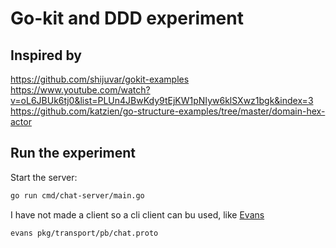# Go-kit and DDD experiment
## Inspired by
https://github.com/shijuvar/gokit-examples  
https://www.youtube.com/watch?v=oL6JBUk6tj0&list=PLUn4JBwKdy9tEjKW1pNIyw6klSXwz1bgk&index=3  
https://github.com/katzien/go-structure-examples/tree/master/domain-hex-actor  

## Run the experiment
Start the server:
```bash
go run cmd/chat-server/main.go
```
I have not made a client so a cli client can bu used, like [Evans](https://github.com/ktr0731/evans)
```bash
evans pkg/transport/pb/chat.proto
```